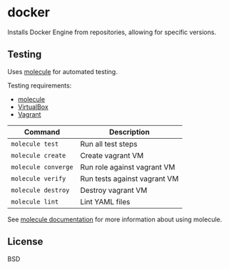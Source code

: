 docker
======

Installs Docker Engine from repositories, allowing for specific versions.

Testing
-------

Uses [molecule](https://github.com/metacloud/molecule) for automated testing.

Testing requirements:
* [molecule](https://github.com/metacloud/molecule)
* [VirtualBox](https://virtualbox.org)
* [Vagrant](https://www.vagrantup.com)


| Command             | Description                  |
|---------------------|------------------------------|
| `molecule test`     | Run all test steps           |
| `molecule create`   | Create vagrant VM            |
| `molecule converge` | Run role against vagrant VM  |
| `molecule verify`   | Run tests against vagrant VM |
| `molecule destroy`  | Destroy vagrant VM           |
| `molecule lint`     | Lint YAML files              |

See [molecule documentation](https://molecule.readthedocs.io/en/latest/) for more information about using molecule.

License
-------

BSD
